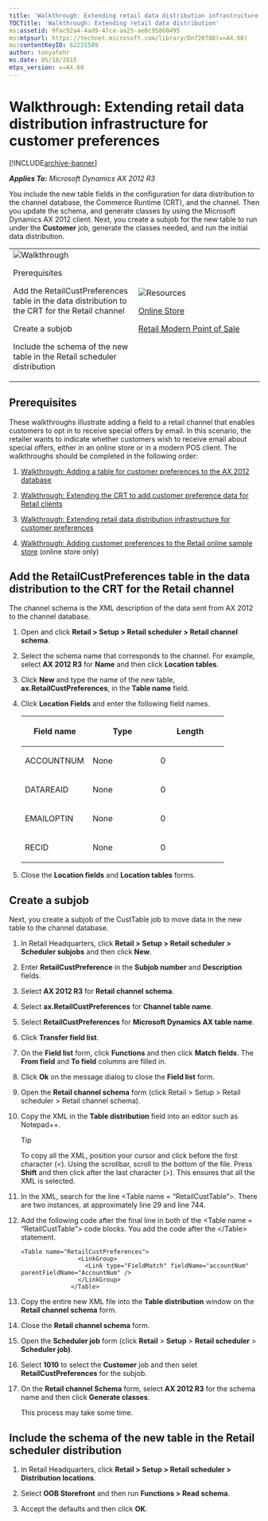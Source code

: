 ```yaml
---
title: 'Walkthrough: Extending retail data distribution infrastructure for customer preferences'
TOCTitle: 'Walkthrough: Extending retail data distribution'
ms:assetid: 9fac92a4-4ad9-47ca-aa25-ae0c95860495
ms:mtpsurl: https://technet.microsoft.com/library/Dn720788(v=AX.60)
ms:contentKeyID: 62231589
author: tonyafehr
ms.date: 05/18/2015
mtps_version: v=AX.60
---
```


# Walkthrough: Extending retail data distribution infrastructure for customer preferences 


[!INCLUDE[archive-banner](includes/archive-banner.md)]


_**Applies To:** Microsoft Dynamics AX 2012 R3_

You include the new table fields in the configuration for data distribution to the channel database, the Commerce Runtime (CRT), and the channel. Then you update the schema, and generate classes by using the Microsoft Dynamics AX 2012 client. Next, you create a subjob for the new table to run under the **Customer** job, generate the classes needed, and run the initial data distribution.

<table>
<colgroup>
<col style="width: 50%" />
<col style="width: 50%" />
</colgroup>
<tbody>
<tr class="odd">
<td><img src="images/Dn768211.TopicIcons_Walkthrough(AX.60).png" title="Walkthrough" alt="Walkthrough" />
<p>Prerequisites</p>
<p>Add the RetailCustPreferences table in the data distribution to the CRT for the Retail channel</p>
<p>Create a subjob</p>
<p>Include the schema of the new table in the Retail scheduler distribution</p></td>
<td><img src="images/Dn507140.TopicIcons_Resources(AX.60).png" title="Resources" alt="Resources" />
<p><a href="online-store.md">Online Store</a></p>
<p><a href="retail-modern-point-of-sale.md">Retail Modern Point of Sale</a></p></td>
</tr>
</tbody>
</table>


## Prerequisites

These walkthroughs illustrate adding a field to a retail channel that enables customers to opt in to receive special offers by email. In this scenario, the retailer wants to indicate whether customers wish to receive email about special offers, either in an online store or in a modern POS client. The walkthroughs should be completed in the following order:

1.  [Walkthrough: Adding a table for customer preferences to the AX 2012 database](walkthrough-adding-a-table-for-customer-preferences-to-the-ax-2012-database.md)

2.  [Walkthrough: Extending the CRT to add customer preference data for Retail clients](walkthrough-extending-the-crt-to-add-customer-preference-data-for-retail-clients.md)

3.  [Walkthrough: Extending retail data distribution infrastructure for customer preferences](walkthrough-extending-retail-data-distribution-infrastructure-for-customer-preferences.md)

4.  [Walkthrough: Adding customer preferences to the Retail online sample store](walkthrough-adding-customer-preferences-to-the-retail-online-sample-store.md) (online store only)

## Add the RetailCustPreferences table in the data distribution to the CRT for the Retail channel

The channel schema is the XML description of the data sent from AX 2012 to the channel database.

1.  Open and click **Retail \> Setup \> Retail scheduler \> Retail channel schema**.

2.  Select the schema name that corresponds to the channel. For example, select **AX 2012 R3** for **Name** and then click **Location tables**.

3.  Click **New** and type the name of the new table, **ax.RetailCustPreferences**, in the **Table name** field.

4.  Click **Location Fields** and enter the following field names.
    
    <table>
    <colgroup>
    <col style="width: 33%" />
    <col style="width: 33%" />
    <col style="width: 33%" />
    </colgroup>
    <thead>
    <tr class="header">
    <th><p>Field name</p></th>
    <th><p>Type</p></th>
    <th><p>Length</p></th>
    </tr>
    </thead>
    <tbody>
    <tr class="odd">
    <td><p>ACCOUNTNUM</p></td>
    <td><p>None</p></td>
    <td><p>0</p></td>
    </tr>
    <tr class="even">
    <td><p>DATAREAID</p></td>
    <td><p>None</p></td>
    <td><p>0</p></td>
    </tr>
    <tr class="odd">
    <td><p>EMAILOPTIN</p></td>
    <td><p>None</p></td>
    <td><p>0</p></td>
    </tr>
    <tr class="even">
    <td><p>RECID</p></td>
    <td><p>None</p></td>
    <td><p>0</p></td>
    </tr>
    </tbody>
    </table>


5.  Close the **Location fields** and **Location tables** forms.

## Create a subjob

Next, you create a subjob of the CustTable job to move data in the new table to the channel database.

1.  In Retail Headquarters, click **Retail \> Setup \> Retail scheduler \> Scheduler subjobs** and then click **New**.

2.  Enter **RetailCustPreference** in the **Subjob number** and **Description** fields.

3.  Select **AX 2012 R3** for **Retail channel schema**.

4.  Select **ax.RetailCustPreferences** for **Channel table name**.

5.  Select **RetailCustPreferences** for **Microsoft Dynamics AX table name**.

6.  Click **Transfer field list**.

7.  On the **Field list** form, click **Functions** and then click **Match fields**. The **From field** and **To field** columns are filled in.

8.  Click **Ok** on the message dialog to close the **Field list** form.

9.  Open the **Retail channel schema** form (click Retail \> Setup \> Retail scheduler \> Retail channel schema).

10. Copy the XML in the **Table distribution** field into an editor such as Notepad++.
    

    > [!TIP]
    > <P>To copy all the XML, position your cursor and click before the first character (&lt;). Using the scrollbar, scroll to the bottom of the file. Press <STRONG>Shift</STRONG> and then click after the last character (&gt;). This ensures that all the XML is selected.</P>



11. In the XML, search for the line \<Table name = “RetailCustTable”\>. There are two instances, at approximately line 29 and line 744.

12. Add the following code after the final line in both of the \<Table name = “RetailCustTable”\> code blocks. You add the code after the \</Table\> statement.
    
        <Table name="RetailCustPreferences">
                        <LinkGroup>
                          <Link type="FieldMatch" fieldName="accountNum" parentFieldName="AccountNum" />
                        </LinkGroup>
                      </Table>


13. Copy the entire new XML file into the **Table distribution** window on the **Retail channel schema** form.

14. Close the **Retail channel schema** form.

15. Open the **Scheduler job** form (click **Retail** \> **Setup** \> **Retail scheduler** \> **Scheduler job)**.

16. Select **1010** to select the **Customer** job and then selet **RetailCustPreferences** for the subjob.

17. On the **Retail channel Schema** form, select **AX 2012 R3** for the schema name and then click **Generate classes**.
    
    This process may take some time.

## Include the schema of the new table in the Retail scheduler distribution

1.  In Retail Headquarters, click **Retail \> Setup \> Retail scheduler \> Distribution locations**.

2.  Select **OOB Storefront** and then run **Functions \> Read schema**.

3.  Accept the defaults and then click **OK**.

  


